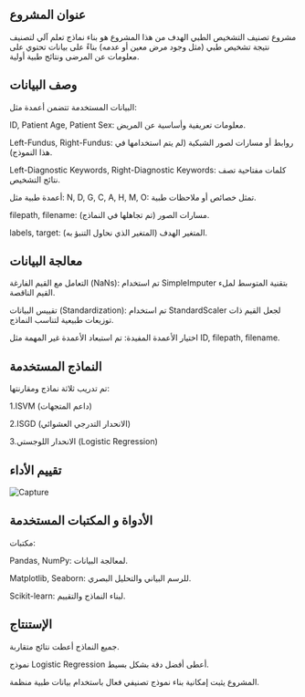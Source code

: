 ## عنوان المشروع 
مشروع تصنيف التشخيص الطبي
الهدف من هذا المشروع هو بناء نماذج تعلم آلي لتصنيف نتيجة تشخيص طبي (مثل وجود مرض معين أو عدمه) بناءً على بيانات تحتوي على معلومات عن المرضى ونتائج طبية أولية.
## وصف البيانات 
البيانات المستخدمة تتضمن أعمدة مثل:

ID, Patient Age, Patient Sex: معلومات تعريفية وأساسية عن المريض.

Left-Fundus, Right-Fundus: روابط أو مسارات لصور الشبكية (لم يتم استخدامها في هذا النموذج).

Left-Diagnostic Keywords, Right-Diagnostic Keywords: كلمات مفتاحية تصف نتائج التشخيص.

أعمدة طبية مثل: N, D, G, C, A, H, M, O: تمثل خصائص أو ملاحظات طبية.

filepath, filename: مسارات الصور (تم تجاهلها في النماذج).

labels, target: المتغير الهدف (المتغير الذي نحاول التنبؤ به).
## معالجة البيانات 
التعامل مع القيم الفارغة (NaNs): تم استخدام SimpleImputer بتقنية المتوسط لملء القيم الناقصة.

تقييس البيانات (Standardization): تم استخدام StandardScaler لجعل القيم ذات توزيعات طبيعية لتناسب النماذج.

اختيار الأعمدة المفيدة: تم استبعاد الأعمدة غير المهمة مثل ID, filepath, filename.
## النماذج المستخدمة 
تم تدريب ثلاثة نماذج ومقارنتها:

1.اSVM (داعم المتجهات)

2.اSGD (الانحدار التدرجي العشوائي)

3.الانحدار اللوجستي (Logistic Regression)
## تقييم الأداء 
![Capture](https://github.com/user-attachments/assets/6c99cbd6-9637-4d33-95d2-51d900e2c5a9)

## الأدواة و المكتبات المستخدمة 

مكتبات:

Pandas, NumPy: لمعالجة البيانات.

Matplotlib, Seaborn: للرسم البياني والتحليل البصري.

Scikit-learn: لبناء النماذج والتقييم.

## الإستنتاج 
جميع النماذج أعطت نتائج متقاربة.

نموذج Logistic Regression أعطى أفضل دقة بشكل بسيط.

المشروع يثبت إمكانية بناء نموذج تصنيفي فعال باستخدام بيانات طبية منظمة.

